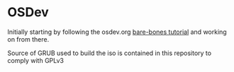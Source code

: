 # OSDev

Initially starting by following the osdev.org [bare-bones tutorial](https://wiki.osdev.org/Bare_Bones)
and working on from there.

Source of GRUB used to build the iso is contained in this repository
to comply with GPLv3
